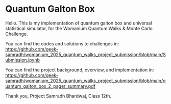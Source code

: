 # Quantum Galton Box
Hello. This is my implementation of quantum galton box and universal statistical simulator, for the Womanium Quantum Walks & Monte Carlo Challenge. 

You can find the codes and solutions to challenges in: https://github.com/geek-samradh/womanium_2025_quantum_walks_project_submission/blob/main/Submission.ipynb

You can find the project background, overview, and implementation in: https://github.com/geek-samradh/womanium_2025_quantum_walks_project_submission/blob/main/quantum_galton_box_2_pager_summary.pdf

Thank you,
Project Samradh Bhardwaj, Class 12th.
